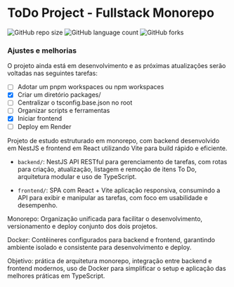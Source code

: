 # ToDo Project - Fullstack Monorepo

![GitHub repo size](https://img.shields.io/github/repo-size/gabrielbrandaosales/todo-project?style=for-the-badge)
![GitHub language count](https://img.shields.io/github/languages/count/gabrielbrandaosales/todo-project?style=for-the-badge)
![GitHub forks](https://img.shields.io/github/forks/gabrielbrandaosales/todo-project?style=for-the-badge)

### Ajustes e melhorias

O projeto ainda está em desenvolvimento e as próximas atualizações serão voltadas nas seguintes tarefas:

- [ ] Adotar um pnpm workspaces ou npm workspaces
- [x] Criar um diretório packages/
- [ ] Centralizar o tsconfig.base.json no root
- [ ] Organizar scripts e ferramentas
- [x] Iniciar frontend
- [ ] Deploy em Render

Projeto de estudo estruturado em monorepo, com backend desenvolvido em NestJS e frontend em React utilizando Vite para build rápido e eficiente.

- `backend/`: NestJS API RESTful para gerenciamento de tarefas, com rotas para criação, atualização, listagem e remoção de itens To Do, arquitetura modular e uso de TypeScript.

- `frontend/`: SPA com React + Vite aplicação responsiva, consumindo a API para exibir e manipular as tarefas, com foco em usabilidade e desempenho.

Monorepo: Organização unificada para facilitar o desenvolvimento, versionamento e deploy conjunto dos dois projetos.

Docker: Contêineres configurados para backend e frontend, garantindo ambiente isolado e consistente para desenvolvimento e deploy.

Objetivo: prática de arquitetura monorepo, integração entre backend e frontend modernos, uso de Docker para simplificar o setup e aplicação das melhores práticas em TypeScript.
